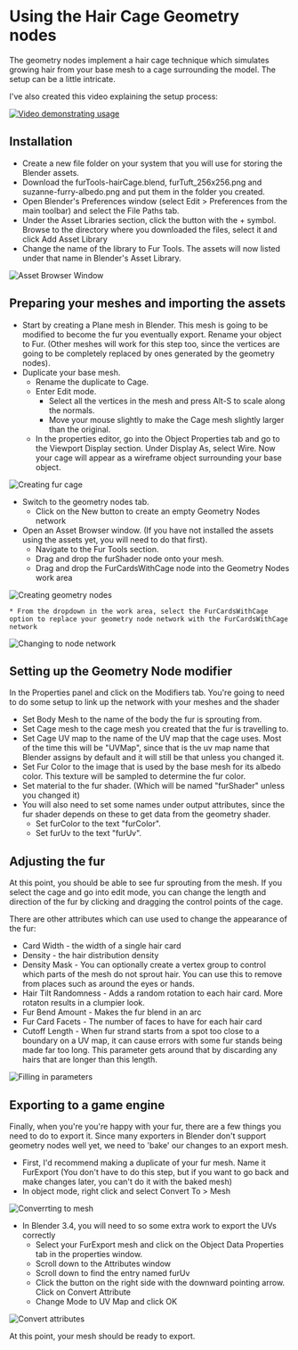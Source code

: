 # Using the Hair Cage Geometry nodes

The geometry nodes implement a hair cage technique which simulates growing hair from your base mesh to a cage surrounding the model.  The setup can be a little intricate.

I've also created this video explaining the setup process:

[![Video demonstrating usage](https://img.youtube.com/vi/H0v0s3FiI_U/0.jpg)](https://www.youtube.com/watch?v=H0v0s3FiI_U)

## Installation

* Create a new file folder on your system that you will use for storing the Blender assets.
* Download the furTools-hairCage.blend, furTuft_256x256.png and suzanne-furry-albedo.png and put them in the folder you created.
* Open Blender's Preferences window (select Edit > Preferences from the main toolbar) and select the File Paths tab.
* Under the Asset Libraries section, click the button with the + symbol.  Browse to the directory where you downloaded the files, select it and click Add Asset Library
* Change the name of the library to Fur Tools.  The assets will now listed under that name in Blender's Asset Library.

![Asset Browser Window](assetBrowserWindow.png)

## Preparing your meshes and importing the assets

* Start by creating a Plane mesh in Blender.  This mesh is going to be modified to become the fur you eventually export.  Rename your object to Fur.  (Other meshes will work for this step too, since the vertices are going to be completely replaced by ones generated by the geometry nodes).
* Duplicate your base mesh.  
    * Rename the duplicate to Cage.  
    * Enter Edit mode.
        * Select all the vertices in the mesh and press Alt-S to scale along the normals.  
        * Move your mouse slightly to make the Cage mesh slightly larger than the original.
    * In the properties editor, go into the Object Properties tab and go to the Viewport Display section.  Under Display As, select Wire.  Now your cage will appear as a wireframe object surrounding your base object.

![Creating fur cage](creatingFurCage.png)
    
* Switch to the geometry nodes tab.
    * Click on the New button to create an empty Geometry Nodes network
* Open an Asset Browser window.  (If you have not installed the assets using the assets yet, you will need to do that first).  
    * Navigate to the Fur Tools section.  
    * Drag and drop the furShader node onto your mesh.
    * Drag and drop the FurCardsWithCage node into the Geometry Nodes work area

![Creating geometry nodes](creatingGeomNodes.png)

    * From the dropdown in the work area, select the FurCardsWithCage option to replace your geometry node network with the FurCardsWithCage network

![Changing to node network](changingToNodeNetwork.png)
    
## Setting up the Geometry Node modifier
    
In the Properties panel and click on the Modifiers tab.  You're going to need to do some setup to link up the network with your meshes and the shader

* Set Body Mesh to the name of the body the fur is sprouting from.
* Set Cage mesh to the cage mesh you created that the fur is travelling to.
* Set Cage UV map to the name of the UV map that the cage uses.  Most of the time this will be "UVMap", since that is the uv map name that Blender assigns by default and it will still be that unless you changed it.
* Set Fur Color to the image that is used by the base mesh for its albedo color.  This texture will be sampled to determine the fur color.
* Set material to the fur shader.  (Which will be named "furShader" unless you changed it)
* You will also need to set some names under output attributes, since the fur shader depends on these to get data from the geometry shader.
    * Set furColor to the text "furColor".
    * Set furUv to the text "furUv".

## Adjusting the fur

At this point, you should be able to see fur sprouting from the mesh.  If you select the cage and go into edit mode, you can change the length and direction of the fur by clicking and dragging the control points of the cage.

There are other attributes which can use used to change the appearance of the fur:
* Card Width - the width of a single hair card
* Density - the hair distribution density
* Density Mask - You can optionally create a vertex group to control which parts of the mesh do not sprout hair.  You can use this to remove from places such as around the eyes or hands.
* Hair Tilt Randomness - Adds a random rotation to each hair card.  More rotaton results in a clumpier look.
* Fur Bend Amount - Makes the fur blend in an arc
* Fur Card Facets - The number of faces to have for each hair card
* Cutoff Length - When fur strand starts from a spot too close to a boundary on a UV map, it can cause errors with some fur stands being made far too long.  This parameter gets around that by discarding any hairs that are longer than this length.

![Filling in parameters](fillingInParameters.png)


## Exporting to a game engine

Finally, when you're you're happy with your fur, there are a few things you need to do to export it.  Since many exporters in Blender don't support geometry nodes well yet, we need to 'bake' our changes to an export mesh.
* First, I'd recommend making a duplicate of your fur mesh.  Name it FurExport (You don't have to do this step, but if you want to go back and make changes later, you can't do it with the baked mesh)
* In object mode, right click and select Convert To > Mesh

![Converrting to mesh](convertingToMesh.png)

* In Blender 3.4, you will need to so some extra work to export the UVs correctly
    * Select your FurExport mesh and click on the Object Data Properties tab in the properties window.
    * Scroll down to the Attributes window
    * Scroll down to find the entry named furUv
    * Click the button on the right side with the downward pointing arrow.  Click on Convert Attribute
    * Change Mode to UV Map and click OK

![Convert attributes](convertAttributeMenu.png)

At this point, your mesh should be ready to export.
